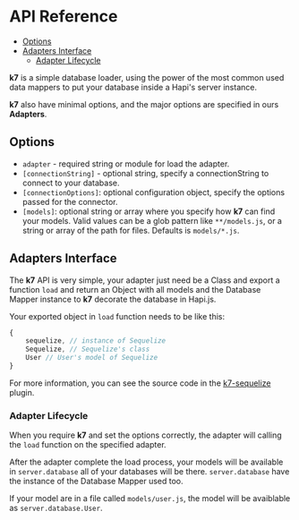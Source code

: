 # API Reference
- [Options](#options)
- [Adapters Interface](#adapters-interface)
  * [Adapter Lifecycle](#adapter-lifecycle)
    
**k7** is a simple database loader, using the power of the most common used data mappers to put your database inside a Hapi's server instance.

**k7** also have minimal options, and the major options are specified in ours **Adapters**. 
## Options

- `adapter` - required string or module for load the adapter.
- `[connectionString]` - optional string, specify a connectionString to connect to your database.
- `[connectionOptions]`: optional configuration object, specify the options passed for the connector. 
- `[models]`: optional string or array where you specify how **k7** can find your models. Valid values can be a glob pattern like `**/models.js`, or a string or array of the path for files. Defaults is `models/*.js`.

## Adapters Interface
The **k7** API is very simple, your adapter just need be a Class and export a function `load` and return an Object with all models and the Database Mapper instance to **k7** decorate the database in Hapi.js.

Your exported object in `load` function needs to be like this:

```javascript
{
    sequelize, // instance of Sequelize
    Sequelize, // Sequelize's class
    User // User's model of Sequelize
}
```

For more information, you can see the source code in the [k7-sequelize][k7-sequelize] plugin.

### Adapter Lifecycle
When you require **k7** and set the options correctly, the adapter will calling the `load` function on the specified adapter. 

After the adapter complete the load process, your models will be available in `server.database` all of your databases will be there. `server.database` have the instance of the Database Mapper used too.

If your model are in a file called `models/user.js`, the model will be avaiblable as `server.database.User`.

[k7-sequelize]: https://github.com/thebergamo/k7-sequelize

